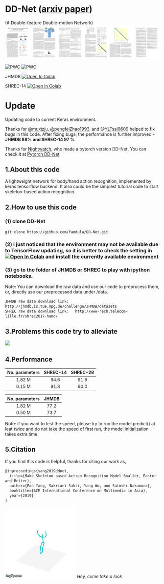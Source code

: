 # DD-Net ([arxiv paper](https://arxiv.org/pdf/1907.09658.pdf))
(A Double-feature Double-motion Network)
![](mics/paper.png)

[![PWC](https://img.shields.io/endpoint.svg?url=https://paperswithcode.com/badge/make-skeleton-based-action-recognition-model-1/skeleton-based-action-recognition-on-jhmdb-2d)](https://paperswithcode.com/sota/skeleton-based-action-recognition-on-jhmdb-2d?p=make-skeleton-based-action-recognition-model-1)
[![PWC](https://img.shields.io/endpoint.svg?url=https://paperswithcode.com/badge/make-skeleton-based-action-recognition-model-1/skeleton-based-action-recognition-on-shrec)](https://paperswithcode.com/sota/skeleton-based-action-recognition-on-shrec?p=make-skeleton-based-action-recognition-model-1)

JHMDB [![Open In Colab](https://colab.research.google.com/assets/colab-badge.svg)](https://colab.research.google.com/drive/19gq3bUigdxIfyMCoWW93YhLEi1KQlBit)

SHREC-14 [![Open In Colab](https://colab.research.google.com/assets/colab-badge.svg)](https://colab.research.google.com/drive/1jASRTHzsA03dZDC4yN29OK1G9L-l7jkP?usp=sharing)


# Update
Updating code to current Keras environment.

Thanks for [@muxizju](https://github.com/muxizju), [@pengfeiZhao1993](https://github.com/pengfeiZhao1993), and [@YLTsai0609](https://github.com/YLTsai0609) helped to fix bugs in this code. After fixing bugs, the performance is further improved - **JHMDB 88% and SHREC-14 97 %**.

Thanks for [Nightwatch](https://github.com/BlurryLight), who made a pytorch version DD-Net. You can check it at [Pytorch DD-Net](https://github.com/BlurryLight/DD-Net-Pytorch)

## 1.About this code
A lightweight network for body/hand action recognition, implemented by keras tensorflow backend. It also could be the simplest tutorial code to start skeleton-based action recognition.

## 2.How to use this code
### (1) clone DD-Net
```
git clone https://github.com/fandulu/DD-Net.git
```

### (2) I just noticed that the environment may not be available due to TensorFlow updating, so it is better to check the setting in [![Open In Colab](https://colab.research.google.com/assets/colab-badge.svg)](https://colab.research.google.com/drive/19gq3bUigdxIfyMCoWW93YhLEi1KQlBit) and install the currently available environment

### (3) go to the folder of JHMDB or SHREC to play with ipython notebooks.
Note: You can download the raw data and use our code to preprocess them, or, directly use our preprocessed data under /data.
```
JHMDB raw data download link:   http://jhmdb.is.tue.mpg.de/challenge/JHMDB/datasets
SHREC raw data download link:   http://www-rech.telecom-lille.fr/shrec2017-hand/
```


## 3.Problems this code try to alleviate
<img src="https://github.com/fandulu/DD-Net/blob/master/demo.png" width="500">

## 4.Performance
|No. parameters | SHREC-14 | SHREC-28 |
| :----: | :----: | :----: |
| 1.82 M | 94.6 | 91.9  |
| 0.15 M | 91.8| 90.0|

|No. parameters | JHMDB|
| :----: | :----: | 
| 1.82 M | 77.2|
| 0.50 M | 73.7 | 

Note: if you want to test the speed, please try to run the model.predict() at leat twice and do not take the speed of first run, the model initialization takes extra time.
## 5.Citation
If you find this code is helpful, thanks for citing our work as,
```
@inproceedings{yang2019ddnet,
  title={Make Skeleton-based Action Recognition Model Smaller, Faster and Better},
  author={Fan Yang, Sakriani Sakti, Yang Wu, and Satoshi Nakamura},
  booktitle={ACM International Conference on Multimedia in Asia},
  year={2019}
}
```
![](mics/look.gif)
*Hey, come take a look*
